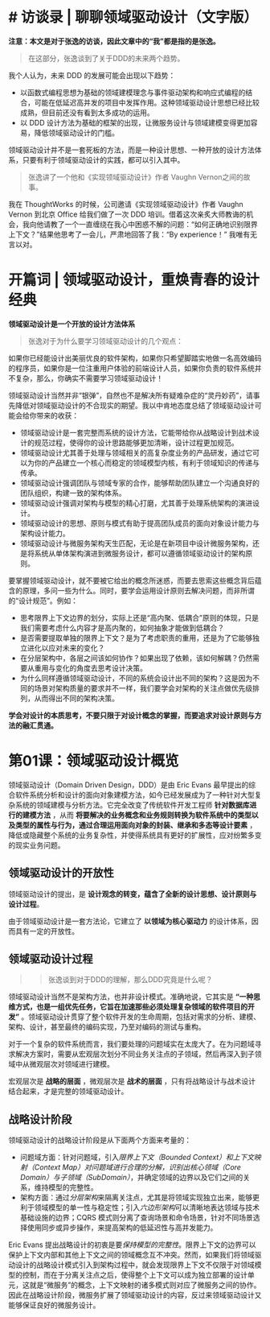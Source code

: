 # # 访谈录 | 聊聊领域驱动设计（文字版）
**注意：本文是对于张逸的访谈，因此文章中的“我”都是指的是张逸。**

> 在这部分，张逸谈到了关于DDD的未来两个趋势。

我个人认为，未来 DDD 的发展可能会出现以下趋势：
* 以函数式编程思想为基础的领域建模理念与事件驱动架构和响应式编程的结合，可能在低延迟高并发的项目中发挥作用。这种领域驱动设计思想已经比较成熟，但目前还没有看到太多成功的运用。
* 以 DDD 设计方法为基础的框架的出现，让微服务设计与领域建模变得更加容易，降低领域驱动设计的门槛。

领域驱动设计并不是一套死板的方法，而是一种设计思想、一种开放的设计方法体系，只要有利于领域驱动设计的实践，都可以引入其中。

> 张逸讲了一个他和《实现领域驱动设计》作者 Vaughn Vernon之间的故事。

我在 ThoughtWorks 的时候，公司邀请《实现领域驱动设计》作者 Vaughn Vernon 到北京 Office 给我们做了一次 DDD 培训。借着这次亲炙大师教诲的机会，我向他请教了一个一直缠绕在我心中困惑不解的问题：“如何正确地识别限界上下文？”结果他思考了一会儿，严肃地回答了我：“By experience！” 我唯有无言以对。

# 开篇词 | 领域驱动设计，重焕青春的设计经典
**领域驱动设计是一个开放的设计方法体系**

> 张逸对于为什么要学习领域驱动设计的几个观点：

如果你已经能设计出美丽优良的软件架构，如果你只希望脚踏实地做一名高效编码的程序员，如果你是一位注重用户体验的前端设计人员，如果你负责的软件系统并不复杂，那么，你确实不需要学习领域驱动设计！

领域驱动设计当然并非“银弹”，自然也不是解决所有疑难杂症的“灵丹妙药”，请事先降低对领域驱动设计的不合现实的期望。我以中肯地态度总结了领域驱动设计可能会给你带来的收获：

* 领域驱动设计是一套完整而系统的设计方法，它能带给你从战略设计到战术设计的规范过程，使得你的设计思路能够更加清晰，设计过程更加规范。
* 领域驱动设计尤其善于处理与领域相关的高复杂度业务的产品研发，通过它可以为你的产品建立一个核心而稳定的领域模型内核，有利于领域知识的传递与传承。
* 领域驱动设计强调团队与领域专家的合作，能够帮助团队建立一个沟通良好的团队组织，构建一致的架构体系。
* 领域驱动设计强调对架构与模型的精心打磨，尤其善于处理系统架构的演进设计。
* 领域驱动设计的思想、原则与模式有助于提高团队成员的面向对象设计能力与架构设计能力。
* 领域驱动设计与微服务架构天生匹配，无论是在新项目中设计微服务架构，还是将系统从单体架构演进到微服务设计，都可以遵循领域驱动设计的架构原则。

要掌握领域驱动设计，就不要被它给出的概念所迷惑，而要去思索这些概念背后蕴含的原理，多问一些为什么。同时，要学会运用设计原则去解决问题，而非所谓的“设计规范”。例如：

* 思考限界上下文边界的划分，实际上还是“高内聚、低耦合”原则的体现，只是我们需要考虑什么内容才是高内聚的，如何抽象才能做到低耦合？
* 是否需要提取单独的限界上下文？是为了考虑职责的重用，还是为了它能够独立进化以应对未来的变化？
* 在分层架构中，各层之间该如何协作？如果出现了依赖，该如何解耦？仍然需要从重用与变化的角度去思考设计决策。
* 为什么同样遵循领域驱动设计，不同的系统会设计出不同的架构？这是因为不同的场景对架构质量的要求并不一样，我们要学会对架构的关注点做优先级排列，从而得出不同的架构决策。

**学会对设计的本质思考，不要只限于对设计概念的掌握，而要追求对设计原则与方法的融汇贯通。**

# 第01课：领域驱动设计概览
领域驱动设计（Domain Driven Design，DDD）是由 Eric Evans 最早提出的综合软件系统分析和设计的面向对象建模方法，如今已经发展成为了一种针对大型复杂系统的领域建模与分析方法。它完全改变了传统软件开发工程师 **针对数据库进行的建模方法** ，从而 **将要解决的业务概念和业务规则转换为软件系统中的类型以及类型的属性与行为，通过合理运用面向对象的封装、继承和多态等设计要素** ，降低或隐藏整个系统的业务复杂性，并使得系统具有更好的扩展性，应对纷繁多变的现实业务问题。

## 领域驱动设计的开放性
领域驱动设计的提出，是 **设计观念的转变，蕴含了全新的设计思想、设计原则与设计过程**。

由于领域驱动设计是一套方法论，它建立了 **以领域为核心驱动力** 的设计体系，因而具有一定的开放性。

## 领域驱动设计过程
> > 张逸谈到对于DDD的理解，那么DDD究竟是什么呢？

领域驱动设计当然不是架构方法，也并非设计模式。准确地说，它其实是 **“一种思维方式，也是一组优先任务，它旨在加速那些必须处理复杂领域的软件项目的开发”** 。领域驱动设计贯穿了整个软件开发的生命周期，包括对需求的分析、建模、架构、设计，甚至最终的编码实现，乃至对编码的测试与重构。

对于一个复杂的软件系统而言，我们要处理的问题域实在太庞大了。在为问题域寻求解决方案时，需要从宏观层次划分不同业务关注点的子领域，然后再深入到子领域中从微观层次对领域进行建模。

宏观层次是 **战略的层面** ，微观层次是 **战术的层面** ，只有将战略设计与战术设计结合起来，才是完整的领域驱动设计。

## 战略设计阶段
领域驱动设计的战略设计阶段是从下面两个方面来考量的：

* 问题域方面：针对问题域，引入*限界上下文（Bounded Context）*和*上下文映射（Context Map）*对问题域进行合理的分解，识别出*核心领域（Core Domain）*与*子领域（SubDomain）*，并确定领域的边界以及它们之间的关系，维持模型的完整性。
* 架构方面：通过*分层架构*来隔离关注点，尤其是将领域实现独立出来，能够更利于领域模型的单一性与稳定性；引入*六边形架构*可以清晰地表达领域与技术基础设施的边界；CQRS 模式则分离了查询场景和命令场景，针对不同场景选择使用同步或异步操作，来提高架构的低延迟性与高并发能力。

Eric Evans 提出战略设计的初衷是要*保持模型的完整性*。限界上下文的边界可以保护上下文内部和其他上下文之间的领域概念互不冲突。然而，如果我们将领域驱动设计的战略设计模式引入到架构过程中，就会发现限界上下文不仅限于对领域模型的控制，而在于分离关注点之后，使得整个上下文可以成为独立部署的设计单元，这就是“微服务”的概念，上下文映射的诸多模式则对应了微服务之间的协作。因此在战略设计阶段，微服务扩展了领域驱动设计的内容，反过来领域驱动设计又能够保证良好的微服务设计。


